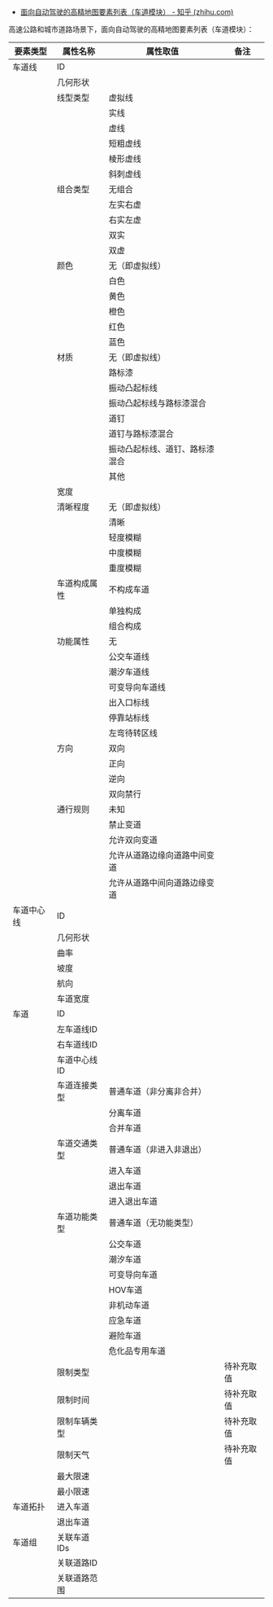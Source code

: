 - [面向自动驾驶的高精地图要素列表（车道模块） - 知乎 (zhihu.com)](https://zhuanlan.zhihu.com/p/419215637)

高速公路和城市道路场景下，面向自动驾驶的高精地图要素列表（车道模块）：

| 要素类型   | 属性名称     | 属性取值                       | 备注       |
| ---------- | ------------ | ------------------------------ | ---------- |
| 车道线     | ID           |                                |            |
|            | 几何形状     |                                |            |
|            | 线型类型     | 虚拟线                         |            |
|            |              | 实线                           |            |
|            |              | 虚线                           |            |
|            |              | 短粗虚线                       |            |
|            |              | 棱形虚线                       |            |
|            |              | 斜刺虚线                       |            |
|            | 组合类型     | 无组合                         |            |
|            |              | 左实右虚                       |            |
|            |              | 右实左虚                       |            |
|            |              | 双实                           |            |
|            |              | 双虚                           |            |
|            | 颜色         | 无（即虚拟线）                 |            |
|            |              | 白色                           |            |
|            |              | 黄色                           |            |
|            |              | 橙色                           |            |
|            |              | 红色                           |            |
|            |              | 蓝色                           |            |
|            | 材质         | 无（即虚拟线）                 |            |
|            |              | 路标漆                         |            |
|            |              | 振动凸起标线                   |            |
|            |              | 振动凸起标线与路标漆混合       |            |
|            |              | 道钉                           |            |
|            |              | 道钉与路标漆混合               |            |
|            |              | 振动凸起标线、道钉、路标漆混合 |            |
|            |              | 其他                           |            |
|            | 宽度         |                                |            |
|            | 清晰程度     | 无（即虚拟线）                 |            |
|            |              | 清晰                           |            |
|            |              | 轻度模糊                       |            |
|            |              | 中度模糊                       |            |
|            |              | 重度模糊                       |            |
|            | 车道构成属性 | 不构成车道                     |            |
|            |              | 单独构成                       |            |
|            |              | 组合构成                       |            |
|            | 功能属性     | 无                             |            |
|            |              | 公交车道线                     |            |
|            |              | 潮汐车道线                     |            |
|            |              | 可变导向车道线                 |            |
|            |              | 出入口标线                     |            |
|            |              | 停靠站标线                     |            |
|            |              | 左弯待转区线                   |            |
|            | 方向         | 双向                           |            |
|            |              | 正向                           |            |
|            |              | 逆向                           |            |
|            |              | 双向禁行                       |            |
|            | 通行规则     | 未知                           |            |
|            |              | 禁止变道                       |            |
|            |              | 允许双向变道                   |            |
|            |              | 允许从道路边缘向道路中间变道   |            |
|            |              | 允许从道路中间向道路边缘变道   |            |
| 车道中心线 | ID           |                                |            |
|            | 几何形状     |                                |            |
|            | 曲率         |                                |            |
|            | 坡度         |                                |            |
|            | 航向         |                                |            |
|            | 车道宽度     |                                |            |
| 车道       | ID           |                                |            |
|            | 左车道线ID   |                                |            |
|            | 右车道线ID   |                                |            |
|            | 车道中心线ID |                                |            |
|            | 车道连接类型 | 普通车道（非分离非合并）       |            |
|            |              | 分离车道                       |            |
|            |              | 合并车道                       |            |
|            | 车道交通类型 | 普通车道（非进入非退出）       |            |
|            |              | 进入车道                       |            |
|            |              | 退出车道                       |            |
|            |              | 进入退出车道                   |            |
|            | 车道功能类型 | 普通车道（无功能类型）         |            |
|            |              | 公交车道                       |            |
|            |              | 潮汐车道                       |            |
|            |              | 可变导向车道                   |            |
|            |              | HOV车道                        |            |
|            |              | 非机动车道                     |            |
|            |              | 应急车道                       |            |
|            |              | 避险车道                       |            |
|            |              | 危化品专用车道                 |            |
|            | 限制类型     |                                | 待补充取值 |
|            | 限制时间     |                                | 待补充取值 |
|            | 限制车辆类型 |                                | 待补充取值 |
|            | 限制天气     |                                | 待补充取值 |
|            | 最大限速     |                                |            |
|            | 最小限速     |                                |            |
| 车道拓扑   | 进入车道     |                                |            |
|            | 退出车道     |                                |            |
| 车道组     | 关联车道IDs  |                                |            |
|            | 关联道路ID   |                                |            |
|            | 关联道路范围 |                                |            |
